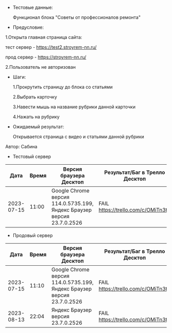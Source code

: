 * Тестовые данные:

   Функционал блока "Советы от профессионалов ремонта"
 
* Предусловие:

 1.Открыта главная страница сайта:
 
 тест сервер - https://test2.stroyrem-nn.ru/
 
 прод сервер - https://stroyrem-nn.ru/
 
 2.Пользователь не авторизован
 
* Шаги:

  1.Прокрутить страницу до блока со статьями
  
  2.Выбрать карточку
  
  3.Навести мышь на название рубрики данной карточки
  
  4.Нажать на рубрику 

* Ожидаемый результат:

   Открывается страница с видео и статьями данной рубрики


Автор: Сабина

* Тестовый сервер 

| Дата | Время | Версия браузера Десктоп | Результат/Баг в Трелло Десктоп|  Версия браузера и ОС Тач |Результат/Баг в Трелло Тач| Дата релиза| QA  |
| --- | --- | --- | --- |  --- | --- | --- | --- |   
| 2023-07-15 | 11:00 | Google Chrome версия 114.0.5735.199, Яндекс Браузер версия 23.7.0.2526 | FAIL https://trello.com/c/OMiTn3t4 | Chrome версия 115.0.5790.166 MIUI 12.5.2 | FAIL https://trello.com/c/OMiTn3t4 | 2023-06-16 | Сабина |  

* Продовый сервер

| Дата | Время | Версия браузера Десктоп | Результат/Баг в Трелло Десктоп|  Версия браузера и ОС Тач |Результат/Баг в Трелло Тач| Дата релиза| QA  |
| --- | --- | --- | --- |  --- | --- | --- | --- |   
| 2023-07-15 | 11:10 | Google Chrome версия 114.0.5735.199, Яндекс Браузер версия 23.7.0.2526 | FAIL https://trello.com/c/OMiTn3t4 | Chrome версия 115.0.5790.166 MIUI 12.5.2 | FAIL https://trello.com/c/OMiTn3t4 | 2023-06-16 | Сабина |  
| 2023-08-13 | 22:04 | Яндекс Браузер версия 23.7.0.2526 | FAIL https://trello.com/c/OMiTn3t4 | Chrome версия 116.0.5845.92 EMUI 12.0.0 | FAIL https://trello.com/c/OMiTn3t4 | 2023-08-13 | Евгения |	
